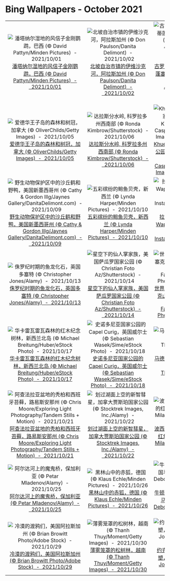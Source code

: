 # Bing Wallpapers - October 2021

| | | | |
|:-------------------------:|:-------------------------:|:-------------------------:|:-------------------------:|
| ![潘塔纳尔湿地的风信子金刚鹦鹉，巴西 (© David Pattyn/Minden Pictures)  -  2021/10/01](https://cn.bing.com/th?id=OHR.HyacinthMacaws_ZH-CN1191345036_UHD.jpg&w=480)[潘塔纳尔湿地的风信子金刚鹦鹉，巴西 (© David Pattyn/Minden Pictures)  -  2021/10/01](https://cn.bing.com/th?id=OHR.HyacinthMacaws_ZH-CN1191345036_UHD.jpg) | ![北坡自治市镇的伊维沙克河，阿拉斯加州 (© Don Paulson/Danita Delimont)  -  2021/10/02](https://cn.bing.com/th?id=OHR.IvishakRiver_ZH-CN1464216156_UHD.jpg&w=480)[北坡自治市镇的伊维沙克河，阿拉斯加州 (© Don Paulson/Danita Delimont)  -  2021/10/02](https://cn.bing.com/th?id=OHR.IvishakRiver_ZH-CN1464216156_UHD.jpg) | ![古罗马斗兽场，西班牙桑蒂蓬塞镇的罗马古城遗迹 (© Amazing Aerial Agency/Offset by Shutterstock)  -  2021/10/03](https://cn.bing.com/th?id=OHR.Italica_ZH-CN1692906751_UHD.jpg&w=480)[古罗马斗兽场，西班牙桑蒂蓬塞镇的罗马古城遗迹 (© Amazing Aerial Agency/Offset by Shutterstock)  -  2021/10/03](https://cn.bing.com/th?id=OHR.Italica_ZH-CN1692906751_UHD.jpg) | ![绚烂的仙女座星系 (© NASA/JPL-Caltech)  -  2021/10/04](https://cn.bing.com/th?id=OHR.Andromeda_ZH-CN1967953496_UHD.jpg&w=480)[绚烂的仙女座星系 (© NASA/JPL-Caltech)  -  2021/10/04](https://cn.bing.com/th?id=OHR.Andromeda_ZH-CN1967953496_UHD.jpg) |
| ![爱德华王子岛的森林和树冠，加拿大 (© OliverChilds/Getty Images)  -  2021/10/05](https://cn.bing.com/th?id=OHR.FallPEI_ZH-CN2044233645_UHD.jpg&w=480)[爱德华王子岛的森林和树冠，加拿大 (© OliverChilds/Getty Images)  -  2021/10/05](https://cn.bing.com/th?id=OHR.FallPEI_ZH-CN2044233645_UHD.jpg) | ![达拉斯分水岭, 科罗拉多州西南部 (© Ronda Kimbrow/Shutterstock)  -  2021/10/06](https://cn.bing.com/th?id=OHR.SWColorado_ZH-CN2381176407_UHD.jpg&w=480)[达拉斯分水岭, 科罗拉多州西南部 (© Ronda Kimbrow/Shutterstock)  -  2021/10/06](https://cn.bing.com/th?id=OHR.SWColorado_ZH-CN2381176407_UHD.jpg) | ![Khuean Srinagarindra国家公园的Huay Mae Khamin瀑布,泰国 (© Casper1774Studio/Getty Images)  -  2021/10/07](https://cn.bing.com/th?id=OHR.HuayMaeKhamin_ZH-CN2718383027_UHD.jpg&w=480)[Khuean Srinagarindra国家公园的Huay Mae Khamin瀑布,泰国 (© Casper1774Studio/Getty Images)  -  2021/10/07](https://cn.bing.com/th?id=OHR.HuayMaeKhamin_ZH-CN2718383027_UHD.jpg) | ![海草中的章鱼，法国利翁湾 (© BIOSPHOTO/Alamy)  -  2021/10/08](https://cn.bing.com/th?id=OHR.FriendlyOctopus_ZH-CN2519447724_UHD.jpg&w=480)[海草中的章鱼，法国利翁湾 (© BIOSPHOTO/Alamy)  -  2021/10/08](https://cn.bing.com/th?id=OHR.FriendlyOctopus_ZH-CN2519447724_UHD.jpg) |
| ![野生动物保护区中的沙丘鹤和野鸭，美国新墨西哥州 (© Cathy & Gordon Illg/Jaynes Gallery/DanitaDelimont.com)  -  2021/10/09](https://cn.bing.com/th?id=OHR.SandhillApache_ZH-CN3021579142_UHD.jpg&w=480)[野生动物保护区中的沙丘鹤和野鸭，美国新墨西哥州 (© Cathy & Gordon Illg/Jaynes Gallery/DanitaDelimont.com)  -  2021/10/09](https://cn.bing.com/th?id=OHR.SandhillApache_ZH-CN3021579142_UHD.jpg) | ![五彩缤纷的鲍鱼贝壳，新西兰 (© Lynda Harper/Minden Pictures)  -  2021/10/10](https://cn.bing.com/th?id=OHR.AbaloneShell_ZH-CN3205304974_UHD.jpg&w=480)[五彩缤纷的鲍鱼贝壳，新西兰 (© Lynda Harper/Minden Pictures)  -  2021/10/10](https://cn.bing.com/th?id=OHR.AbaloneShell_ZH-CN3205304974_UHD.jpg) | ![拉莫里斯国家公园中的Wapizagonke湖区，加拿大魁北克 (© Instants/Getty Images)  -  2021/10/11](https://cn.bing.com/th?id=OHR.MauricieAutumn_ZH-CN3300167870_UHD.jpg&w=480)[拉莫里斯国家公园中的Wapizagonke湖区，加拿大魁北克 (© Instants/Getty Images)  -  2021/10/11](https://cn.bing.com/th?id=OHR.MauricieAutumn_ZH-CN3300167870_UHD.jpg) | ![布列塔尼大区的城市圣马洛，法国 (© Mathieu Rivrin/Moment/Getty Images)  -  2021/10/12](https://cn.bing.com/th?id=OHR.StMalo_ZH-CN3452597997_UHD.jpg&w=480)[布列塔尼大区的城市圣马洛，法国 (© Mathieu Rivrin/Moment/Getty Images)  -  2021/10/12](https://cn.bing.com/th?id=OHR.StMalo_ZH-CN3452597997_UHD.jpg) |
| ![侏罗纪时期的鱼龙化石，英国多塞特 (© Christopher Jones/Alamy)  -  2021/10/13](https://cn.bing.com/th?id=OHR.IchthyosaurFossil_ZH-CN3662909435_UHD.jpg&w=480)[侏罗纪时期的鱼龙化石，英国多塞特 (© Christopher Jones/Alamy)  -  2021/10/13](https://cn.bing.com/th?id=OHR.IchthyosaurFossil_ZH-CN3662909435_UHD.jpg) | ![星空下的仙人掌家族，美国萨瓜罗国家公园 (© Christian Foto Az/Shutterstock)  -  2021/10/14](https://cn.bing.com/th?id=OHR.SaguaroFamily_ZH-CN3845395676_UHD.jpg&w=480)[星空下的仙人掌家族，美国萨瓜罗国家公园 (© Christian Foto Az/Shutterstock)  -  2021/10/14](https://cn.bing.com/th?id=OHR.SaguaroFamily_ZH-CN3845395676_UHD.jpg) | ![世界著名气泡酒产地普罗塞克山丘,意大利威尼托 (© Olimpio Fantuz/Sime/eStock Photo)  -  2021/10/15](https://cn.bing.com/th?id=OHR.ProseccoHills_ZH-CN3931715664_UHD.jpg&w=480)[世界著名气泡酒产地普罗塞克山丘,意大利威尼托 (© Olimpio Fantuz/Sime/eStock Photo)  -  2021/10/15](https://cn.bing.com/th?id=OHR.ProseccoHills_ZH-CN3931715664_UHD.jpg) | ![哈特谢普苏特女王神庙鸟瞰图，埃及卢克索古城 (© Ratnakorn Piyasirisorost/Moment/Getty Images)  -  2021/10/16](https://cn.bing.com/th?id=OHR.Hatshepsut_ZH-CN4516192627_UHD.jpg&w=480)[哈特谢普苏特女王神庙鸟瞰图，埃及卢克索古城 (© Ratnakorn Piyasirisorost/Moment/Getty Images)  -  2021/10/16](https://cn.bing.com/th?id=OHR.Hatshepsut_ZH-CN4516192627_UHD.jpg) |
| ![华卡雷瓦雷瓦森林的红木纪念树林，新西兰北岛 (© Michael Breitung/Huber/eStock Photo)  -  2021/10/17](https://cn.bing.com/th?id=OHR.Whakarewarewa_ZH-CN4957778498_UHD.jpg&w=480)[华卡雷瓦雷瓦森林的红木纪念树林，新西兰北岛 (© Michael Breitung/Huber/eStock Photo)  -  2021/10/17](https://cn.bing.com/th?id=OHR.Whakarewarewa_ZH-CN4957778498_UHD.jpg) | ![史诺多尼亚国家公园的Capel Curig，英国威尔士 (© Sebastian Wasek/Sime/eStock Photo)  -  2021/10/18](https://cn.bing.com/th?id=OHR.CapelCurig_ZH-CN5115677414_UHD.jpg&w=480)[史诺多尼亚国家公园的Capel Curig，英国威尔士 (© Sebastian Wasek/Sime/eStock Photo)  -  2021/10/18](https://cn.bing.com/th?id=OHR.CapelCurig_ZH-CN5115677414_UHD.jpg) | ![马德拉岛的法纳尔森林，葡萄牙 (© Val Thoermer/Alamy)  -  2021/10/19](https://cn.bing.com/th?id=OHR.FanalMadeira_ZH-CN5337723033_UHD.jpg&w=480)[马德拉岛的法纳尔森林，葡萄牙 (© Val Thoermer/Alamy)  -  2021/10/19](https://cn.bing.com/th?id=OHR.FanalMadeira_ZH-CN5337723033_UHD.jpg) | ![微笑的树懒,哥斯达黎加 (© Lukas Kovarik/Shutterstock)  -  2021/10/20](https://cn.bing.com/th?id=OHR.SmileySloth_ZH-CN5943980097_UHD.jpg&w=480)[微笑的树懒,哥斯达黎加 (© Lukas Kovarik/Shutterstock)  -  2021/10/20](https://cn.bing.com/th?id=OHR.SmileySloth_ZH-CN5943980097_UHD.jpg) |
| ![阿查法拉亚盆地的秃柏和西班牙苔藓，路易斯安那州 (© Chris Moore/Exploring Light Photography/Tandem Stills + Motion)  -  2021/10/21](https://cn.bing.com/th?id=OHR.AtchafalayaMoss_ZH-CN6079994094_UHD.jpg&w=480)[阿查法拉亚盆地的秃柏和西班牙苔藓，路易斯安那州 (© Chris Moore/Exploring Light Photography/Tandem Stills + Motion)  -  2021/10/21](https://cn.bing.com/th?id=OHR.AtchafalayaMoss_ZH-CN6079994094_UHD.jpg) | ![划过湖面上空的新智彗星，加拿大贾斯珀国家公园 (© Stocktrek Images, Inc./Alamy)  -  2021/10/22](https://cn.bing.com/th?id=OHR.Neowise_ZH-CN1308687945_UHD.jpg&w=480)[划过湖面上空的新智彗星，加拿大贾斯珀国家公园 (© Stocktrek Images, Inc./Alamy)  -  2021/10/22](https://cn.bing.com/th?id=OHR.Neowise_ZH-CN1308687945_UHD.jpg) | ![波西米亚瑞士国家公园里的红角鸮，捷克共和国 (© Milan Zygmunt/Alamy)  -  2021/10/23](https://cn.bing.com/th?id=OHR.ScopsOwl_ZH-CN1547209464_UHD.jpg&w=480)[波西米亚瑞士国家公园里的红角鸮，捷克共和国 (© Milan Zygmunt/Alamy)  -  2021/10/23](https://cn.bing.com/th?id=OHR.ScopsOwl_ZH-CN1547209464_UHD.jpg) | ![像巨大指纹一样的Bavljenac岛，克罗地亚 (© Julien Duval/Amazing Aerial Agency)  -  2021/10/24](https://cn.bing.com/th?id=OHR.Bavljenac_ZH-CN1739905750_UHD.jpg&w=480)[像巨大指纹一样的Bavljenac岛，克罗地亚 (© Julien Duval/Amazing Aerial Agency)  -  2021/10/24](https://cn.bing.com/th?id=OHR.Bavljenac_ZH-CN1739905750_UHD.jpg) |
| ![阿尔达河上的魔鬼桥，保加利亚 (© Petar Mladenov/Alamy)  -  2021/10/25](https://cn.bing.com/th?id=OHR.BulgariaDevilBridge_ZH-CN1894068778_UHD.jpg&w=480)[阿尔达河上的魔鬼桥，保加利亚 (© Petar Mladenov/Alamy)  -  2021/10/25](https://cn.bing.com/th?id=OHR.BulgariaDevilBridge_ZH-CN1894068778_UHD.jpg) | ![黑林山中的赤狐，德国 (© Klaus Echle/Minden Pictures)  -  2021/10/26](https://cn.bing.com/th?id=OHR.RedFoxBlackForest_ZH-CN2253259942_UHD.jpg&w=480)[黑林山中的赤狐，德国 (© Klaus Echle/Minden Pictures)  -  2021/10/26](https://cn.bing.com/th?id=OHR.RedFoxBlackForest_ZH-CN2253259942_UHD.jpg) | ![牛顿市的一片南瓜地，美国马萨诸塞州 (© Frank Debonis/EyeEm/Alamy)  -  2021/10/27](https://cn.bing.com/th?id=OHR.NewtonPumpkins_ZH-CN2560195971_UHD.jpg&w=480)[牛顿市的一片南瓜地，美国马萨诸塞州 (© Frank Debonis/EyeEm/Alamy)  -  2021/10/27](https://cn.bing.com/th?id=OHR.NewtonPumpkins_ZH-CN2560195971_UHD.jpg) | ![北奥塞梯-阿兰共和国的一片墓地，俄罗斯 (© Yakov Oskanov/Shutterstock)  -  2021/10/28](https://cn.bing.com/th?id=OHR.Dargavs_ZH-CN2721319869_UHD.jpg&w=480)[北奥塞梯-阿兰共和国的一片墓地，俄罗斯 (© Yakov Oskanov/Shutterstock)  -  2021/10/28](https://cn.bing.com/th?id=OHR.Dargavs_ZH-CN2721319869_UHD.jpg) |
| ![冷漠的渡鸦们，美国阿拉斯加州 (© Brian Browitt Photo/Adobe Stock)  -  2021/10/29](https://cn.bing.com/th?id=OHR.UnkindnessRavens_ZH-CN2840574948_UHD.jpg&w=480)[冷漠的渡鸦们，美国阿拉斯加州 (© Brian Browitt Photo/Adobe Stock)  -  2021/10/29](https://cn.bing.com/th?id=OHR.UnkindnessRavens_ZH-CN2840574948_UHD.jpg) | ![薄雾笼罩的松树林，越南 (© Thanh Thuy/Moment/Getty Images)  -  2021/10/30](https://cn.bing.com/th?id=OHR.MistyForest_ZH-CN3024731044_UHD.jpg&w=480)[薄雾笼罩的松树林，越南 (© Thanh Thuy/Moment/Getty Images)  -  2021/10/30](https://cn.bing.com/th?id=OHR.MistyForest_ZH-CN3024731044_UHD.jpg) | ![约克大教堂墙上的怪诞雕塑，英格兰北约克郡 (© John Potter/Alamy)  -  2021/10/31](https://cn.bing.com/th?id=OHR.YorkMinster_ZH-CN3129176050_UHD.jpg&w=480)[约克大教堂墙上的怪诞雕塑，英格兰北约克郡 (© John Potter/Alamy)  -  2021/10/31](https://cn.bing.com/th?id=OHR.YorkMinster_ZH-CN3129176050_UHD.jpg) |  |
